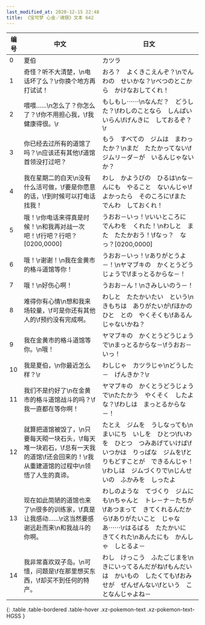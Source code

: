 ```yaml
---
last_modified_at: 2020-12-15 22:48
title: 《宝可梦 心金／魂银》文本 642
---
```

| 编号 | 中文 | 日文 |
| ---- | ---- | ---- |
| 0 | 夏伯 | カツラ |
| 1 | 奇怪？听不大清楚，\n电话坏了么？\r你换个地方再打试试！ | おろ？　よくきこえんぞ？\nでんわの　せいかな？\rべつのとこから　かけなおしてくれ！ |
| 2 | 喂喂……\n怎么了？你怎么了？\f你不用担心我，\f我健康得很。\r | もしもし⋯⋯\nなんだ？　どうした？\fわしのことなら　しんぱい　いらん\fげんきに　しておるぞ？\r |
| 3 | 你已经去过所有的道馆了吗？\n应该还有其他\f道馆首领没打过吧？ | もう　すべての　ジムは　まわったか？\nまだ　たたかってない\fジムリ－ダ－が　いるんじゃないか？ |
| 4 | 我在星期二的白天\n没有什么活可做，\f要是你愿意的话，\f到时候可以打电话找我！ | わし　かようびの　ひるは\nな－んにも　やること　ないんじゃ\fよかったら　そのころに\fまた　でんわ　しておくれ！ |
| 5 | 哦！\r你电话来得真是时候！\n和我再对战一次吧！\f行吧？行吧？[0200,0000] | うおお－いっ！\rいいところに　でんわを　くれた！\nわしと　また　たたかおう！\fなっ？　なっ？[0200,0000] |
| 6 | 哦！\r谢谢！\n我在金黄市的格斗道馆等你！ | うおお－いっ！\rありがとうよ－！\nヤマブキの　かくとうどうじょうで\fまっとるからな－！ |
| 7 | 哦！\n好伤心啊！ | うおお－ん！\nさみしいのう－！ |
| 8 | 难得你有心情\n想和我来场较量，\f可是你还有其他人的\f预约没有完成啊。 | わしと　たたかいたい　という\nきもちは　ありがたいが\fほかのひと　との　やくそくも\fあるんじゃないかね？ |
| 9 | 我在金黄市的格斗道馆等你。\n哦！ | ヤマブキの　かくとうどうじょうで\nまっとるからな－\fうおお－いっ！ |
| 10 | 我是夏伯，\n你最近怎么样？\r | わしじゃ　カツラじゃ\nどうした－　げんきか？\r |
| 11 | 我们不是约好了\n在金黄市的格斗道馆战斗的吗？\f我一直都在等你啊！ | ヤマブキの　かくとうどうじょうで\nたたかう　やくそく　したよな？\fわしは　まっとるからな－！ |
| 12 | 就算把道馆被毁了，\n只要每天砌一块石头，\f每天堆一块岩石，\f总有一天我的道馆\f还会回来的！\r我从重建道馆的过程中\n领悟了人生的真谛。 | たとえ　ジムを　うしなっても\nまいにち　いしを　ひとつ\fいわを　ひとつ　つみあげていけば\fいつかは　りっぱな　ジムを\fとりもどすことが　できるんじゃ！\rわしは　ジムづくりで\nじんせいの　ふかみを　しったよ |
| 13 | 现在如此简陋的道馆也来了\n很多的训练家，\f真是让我感动……\r这当然要感谢远赴而来\n和我战斗的你啊。 | わしのような　てづくり　ジムにも\nちゃんと　トレ－ナ－たちが\fあつまって　きてくれるんだから\fありがたいこと　じゃなあ⋯⋯\rはるばる　たたかいに　きてくれた\nあんたにも　かんしゃ　しとるよ－ |
| 14 | 我非常喜欢双子岛。\n可惜，问题是\f在那里想买东西，\f却买不到任何的特产。 | わし　けっこう　ふたごじまを\nきにいってるんだがね\fもんだいは　かいもの　したくても\fおみせが　ぜんぜんない\fという　ことなんじゃよね－ |
{: .table .table-bordered .table-hover .xz-pokemon-text .xz-pokemon-text-HGSS }